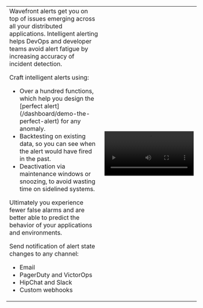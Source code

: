 
<table class="layout">
<colgroup>
<col width="50%" />
<col width="50%" />
</colgroup>
<tr>
<td style="text-align: left;vertical-align: top">Wavefront alerts get you on top of issues emerging across all your distributed applications. Intelligent alerting helps DevOps and developer teams avoid alert fatigue by increasing accuracy of incident detection.

Craft intelligent alerts using:
<ul>
<li>Over a hundred functions, which help you design the [perfect alert](/dashboard/demo-the-perfect-alert) for any anomaly.</li>
<li>Backtesting on existing data, so you can see when the alert would have fired in the past.</li>
<li>Deactivation via maintenance windows or snoozing, to avoid wasting time on sidelined systems.
</ul>

Ultimately you experience fewer false alarms and are better able to predict the behavior of your applications and environments.

Send notification of alert state changes to any channel:
<ul>
<li>Email</li>
<li>PagerDuty and VictorOps</li>
<li>HipChat and Slack</li>
<li>Custom webhooks</li>
</ul>
</td>  
<td><video class="xs-pl-20" width="100%" controls autoplay><source src="images/onboarding-alerts.mp4" type="video/mp4">Your browser does not support HTML5 video.</video></td>
</tr>
</table>
